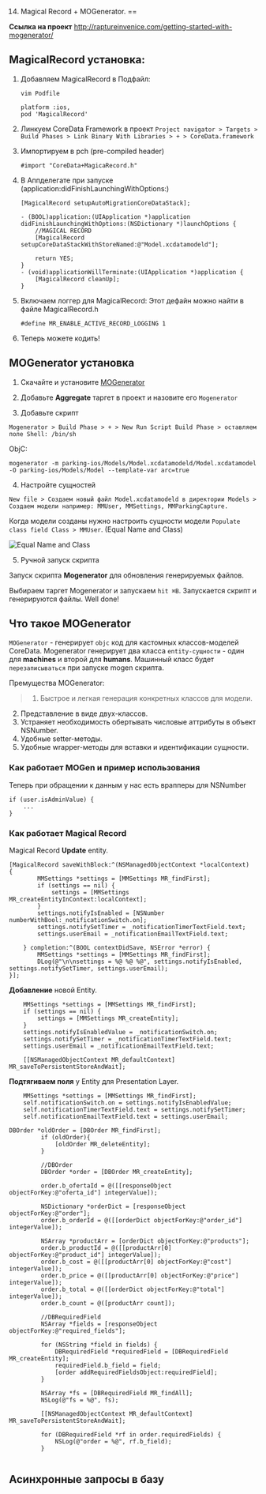 14. Magical Record + MOGenerator.
==

__Ссылка на проект__
http://raptureinvenice.com/getting-started-with-mogenerator/


## MagicalRecord установка:

1. Добавляем MagicalRecord в Подфайл:

    ```
    vim Podfile

    platform :ios, 
    pod 'MagicalRecord'
    ```
    
2. Линкуем CoreData Framework в проект 
    `Project navigator > Targets > Build Phases > Link Binary With Libraries > + > CoreData.framework`
3. Импортируем в pch (pre-compiled header)
    ```objc
    #import "CoreData+MagicaRecord.h"
    ```
4. В Aппделегате при запуске (application:didFinishLaunchingWithOptions:)
    ```objc
    [MagicalRecord setupAutoMigrationCoreDataStack];
    ```
    ```objc
    - (BOOL)application:(UIApplication *)application didFinishLaunchingWithOptions:(NSDictionary *)launchOptions {
        //MAGICAL RECORD
        [MagicalRecord setupCoreDataStackWithStoreNamed:@"Model.xcdatamodeld"];

        return YES;
    }
    - (void)applicationWillTerminate:(UIApplication *)application {
        [MagicalRecord cleanUp];
    }
    ```
5. Включаем логгер для MagicalRecord:
Этот дефайн можно найти в файле MagicalRecord.h

    ```objc
    #define MR_ENABLE_ACTIVE_RECORD_LOGGING 1 
    ```
6. Теперь можете кодить!


## MOGenerator установка

1. Скачайте и установите [MOGenerator](http://rentzsch.github.io/mogenerator/)

2. Добавьте __Aggregate__ таргет в проект и назовите его `Mogenerator`

3. Добавьте скрипт

`Mogenerator > Build Phase > + > New Run Script Build Phase > оставляем поле Shell: /bin/sh`

ObjC:
```
mogenerator -m parking-ios/Models/Model.xcdatamodeld/Model.xcdatamodel -O parking-ios/Models/Model --template-var arc=true
```

4. Настройте сущностей

`New file > Создаем новый файл Model.xcdatamodeld в директории Models > Создаем модели например: MMUser, MMSettings, MMParkingCapture.`

Когда модели созданы нужно настроить сущности модели `Populate class field Class > MMUser`. (Equal Name and Class)

![Equal Name and Class](https://github.com/arthurigberdin/rg-ios-base/blob/master/Images/Entity.png)


5. Ручной запуск скрипта

Запуск скрипта __Mogenerator__ для обновления генерируемых файлов.

Выбираем таргет Mogenerator и запускаем `hit ⌘B`. Запускается скрипт и генерируются файлы. Well done!


## Что такое MOGenerator

`MOGenerator` - генерирует `objc` код для кастомных классов-моделей CoreData. 
Mogenerator генерирует два класса `еntity-cущности` - один для **machines** и второй для **humans**. 
Машинный класс будет `перезаписываться` при запуске mogen скрипта.

Премущества MOGenerator:

> 1. Быстрое и легкая генерация конкретных классов для модели.
2. Представление в виде двух-классов.
3. Устраняет необходимость обертывать числовые аттрибуты в объект NSNumber.
4. Удобные setter-методы.
5. Удобные wrapper-методы для вставки и идентификации сущности.


### Как работает MOGen и пример использования

Теперь при обращении к данным у нас есть врапперы для NSNumber

```objc
if (user.isAdminValue) {
    ...
}
```

### Как работает Magical Record

Magical Record **Update** entity.
```objc
[MagicalRecord saveWithBlock:^(NSManagedObjectContext *localContext) 
{
        MMSettings *settings = [MMSettings MR_findFirst];
        if (settings == nil) {
            settings = [MMSettings MR_createEntityInContext:localContext];
        }
        settings.notifyIsEnabled = [NSNumber numberWithBool:_notificationSwitch.on];
        settings.notifySetTimer = _notificationTimerTextField.text;
        settings.userEmail = _notificationEmailTextField.text;
        
    } completion:^(BOOL contextDidSave, NSError *error) {
        MMSettings *settings = [MMSettings MR_findFirst];
        DLog(@"\n\nsettings = %@ %@ %@", settings.notifyIsEnabled, settings.notifySetTimer, settings.userEmail);
}];
```

**Добавление** новой Entity.
```objc
    MMSettings *settings = [MMSettings MR_findFirst];
    if (settings == nil) {
        settings = [MMSettings MR_createEntity];
    }
    settings.notifyIsEnabledValue = _notificationSwitch.on;
    settings.notifySetTimer = _notificationTimerTextField.text;
    settings.userEmail = _notificationEmailTextField.text;
    
    [[NSManagedObjectContext MR_defaultContext] MR_saveToPersistentStoreAndWait];
```

**Подтягиваем поля** у Entity для Presentation Layer.
```objc
    MMSettings *settings = [MMSettings MR_findFirst];
    self.notificationSwitch.on = settings.notifyIsEnabledValue;
    self.notificationTimerTextField.text = settings.notifySetTimer;
    self.notificationEmailTextField.text = settings.userEmail;
```


```objc
DBOrder *oldOrder = [DBOrder MR_findFirst];
         if (oldOrder){
             [oldOrder MR_deleteEntity];
         }
         
         //DBOrder
         DBOrder *order = [DBOrder MR_createEntity];
         
         order.b_ofertaId = @([[responseObject objectForKey:@"oferta_id"] integerValue]);
        
         NSDictionary *orderDict = [responseObject objectForKey:@"order"];
         order.b_orderId = @([[orderDict objectForKey:@"order_id"] integerValue]);
         
         NSArray *productArr = [orderDict objectForKey:@"products"];
         order.b_productId = @([[productArr[0] objectForKey:@"product_id"] integerValue]);
         order.b_cost = @([[productArr[0] objectForKey:@"cost"] integerValue]);
         order.b_price = @([[productArr[0] objectForKey:@"price"] integerValue]);
         order.b_total = @([[orderDict objectForKey:@"total"] integerValue]);
         order.b_count = @([productArr count]);
         
         //DBRequiredField
         NSArray *fields = [responseObject objectForKey:@"required_fields"];
         
         for (NSString *field in fields) {
             DBRequiredField *requiredField = [DBRequiredField MR_createEntity];
             requiredField.b_field = field;
             [order addRequiredFieldsObject:requiredField];
         }
         
         NSArray *fs = [DBRequiredField MR_findAll];
         NSLog(@"fs = %@", fs);
         
         [[NSManagedObjectContext MR_defaultContext] MR_saveToPersistentStoreAndWait];
         
         for (DBRequiredField *rf in order.requiredFields) {
             NSLog(@"order = %@", rf.b_field);
         }
         
```

## Асинхронные запросы в базу


